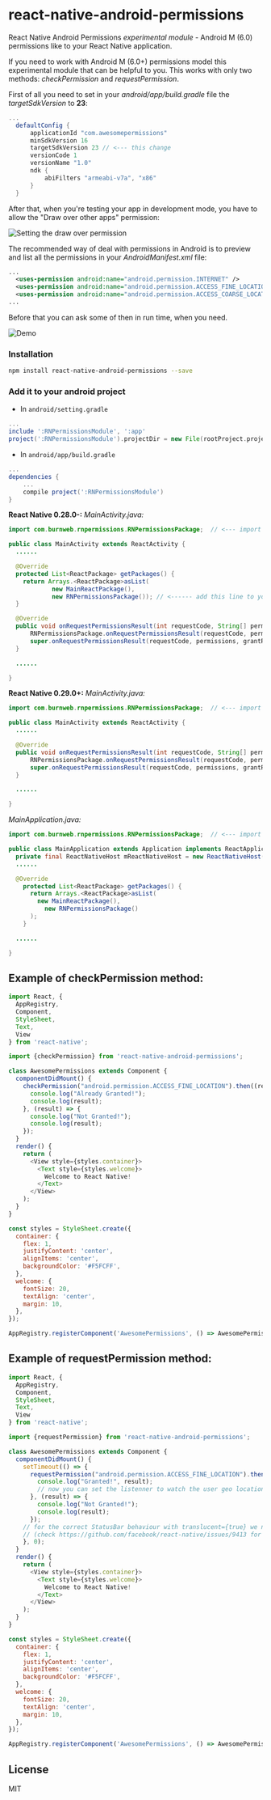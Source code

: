 # react-native-android-permissions
React Native Android Permissions *experimental module* - Android M (6.0) permissions like to your React Native application.

If you need to work with Android M (6.0+) permissions model this experimental module that can be helpful to you. This works with only two methods: *checkPermission* and *requestPermission*.

First of all you need to set in your *android/app/build.gradle* file the *targetSdkVersion* to **23**:

```gradle
...
  defaultConfig {
      applicationId "com.awesomepermissions"
      minSdkVersion 16
      targetSdkVersion 23 // <--- this change
      versionCode 1
      versionName "1.0"
      ndk {
          abiFilters "armeabi-v7a", "x86"
      }
  }
```

After that, when you're testing your app in development mode, you have to allow the "Draw over other apps" permission:

![Setting the draw over permission](http://i.imgur.com/rdUzj0w.gif)

The recommended way of deal with permissions in Android is to preview and list all the permissions in your *AndroidManifest.xml* file:

```xml
...
  <uses-permission android:name="android.permission.INTERNET" />
  <uses-permission android:name="android.permission.ACCESS_FINE_LOCATION" />
  <uses-permission android:name="android.permission.ACCESS_COARSE_LOCATION" />
...
```

Before that you can ask some of then in run time, when you need.

![Demo](http://i.imgur.com/bdMGD3d.gif)

### Installation

```bash
npm install react-native-android-permissions --save
```

### Add it to your android project

* In `android/setting.gradle`

```gradle
...
include ':RNPermissionsModule', ':app'
project(':RNPermissionsModule').projectDir = new File(rootProject.projectDir, '../node_modules/react-native-android-permissions/android')
```

* In `android/app/build.gradle`

```gradle
...
dependencies {
    ...
    compile project(':RNPermissionsModule')
}
```


**React Native 0.28.0-:**
*MainActivity.java:*

```java
import com.burnweb.rnpermissions.RNPermissionsPackage;  // <--- import

public class MainActivity extends ReactActivity {
  ......

  @Override
  protected List<ReactPackage> getPackages() {
    return Arrays.<ReactPackage>asList(
            new MainReactPackage(),
            new RNPermissionsPackage()); // <------ add this line to your MainActivity class
  }

  @Override
  public void onRequestPermissionsResult(int requestCode, String[] permissions, int[] grantResults) {
      RNPermissionsPackage.onRequestPermissionsResult(requestCode, permissions, grantResults); // very important event callback
      super.onRequestPermissionsResult(requestCode, permissions, grantResults);
  }

  ......

}
```

**React Native 0.29.0+:**
*MainActivity.java:*

```java
import com.burnweb.rnpermissions.RNPermissionsPackage;  // <--- import

public class MainActivity extends ReactActivity {
  ......

  @Override
  public void onRequestPermissionsResult(int requestCode, String[] permissions, int[] grantResults) {
      RNPermissionsPackage.onRequestPermissionsResult(requestCode, permissions, grantResults); // very important event callback
      super.onRequestPermissionsResult(requestCode, permissions, grantResults);
  }

  ......

}
```

*MainApplication.java:*

```java
import com.burnweb.rnpermissions.RNPermissionsPackage;  // <--- import

public class MainApplication extends Application implements ReactApplication {
  private final ReactNativeHost mReactNativeHost = new ReactNativeHost(this) {
  ......

  @Override
    protected List<ReactPackage> getPackages() {
      return Arrays.<ReactPackage>asList(
        new MainReactPackage(),
          new RNPermissionsPackage()
      );
    }

  ......

}
```

## Example of checkPermission method:

```javascript
import React, {
  AppRegistry,
  Component,
  StyleSheet,
  Text,
  View
} from 'react-native';

import {checkPermission} from 'react-native-android-permissions';

class AwesomePermissions extends Component {
  componentDidMount() {
    checkPermission("android.permission.ACCESS_FINE_LOCATION").then((result) => {
      console.log("Already Granted!");
      console.log(result);
    }, (result) => {
      console.log("Not Granted!");
      console.log(result);
    });
  }
  render() {
    return (
      <View style={styles.container}>
        <Text style={styles.welcome}>
          Welcome to React Native!
        </Text>
      </View>
    );
  }
}

const styles = StyleSheet.create({
  container: {
    flex: 1,
    justifyContent: 'center',
    alignItems: 'center',
    backgroundColor: '#F5FCFF',
  },
  welcome: {
    fontSize: 20,
    textAlign: 'center',
    margin: 10,
  },
});

AppRegistry.registerComponent('AwesomePermissions', () => AwesomePermissions);
```

## Example of requestPermission method:

```javascript
import React, {
  AppRegistry,
  Component,
  StyleSheet,
  Text,
  View
} from 'react-native';

import {requestPermission} from 'react-native-android-permissions';

class AwesomePermissions extends Component {
  componentDidMount() {
    setTimeout(() => {
      requestPermission("android.permission.ACCESS_FINE_LOCATION").then((result) => {
        console.log("Granted!", result);
        // now you can set the listenner to watch the user geo location
      }, (result) => {
        console.log("Not Granted!");
        console.log(result);
      });
    // for the correct StatusBar behaviour with translucent={true} we need to wait a bit and ask for permission after the first render cycle
    // (check https://github.com/facebook/react-native/issues/9413 for more info)
    }, 0);
  }
  render() {
    return (
      <View style={styles.container}>
        <Text style={styles.welcome}>
          Welcome to React Native!
        </Text>
      </View>
    );
  }
}

const styles = StyleSheet.create({
  container: {
    flex: 1,
    justifyContent: 'center',
    alignItems: 'center',
    backgroundColor: '#F5FCFF',
  },
  welcome: {
    fontSize: 20,
    textAlign: 'center',
    margin: 10,
  },
});

AppRegistry.registerComponent('AwesomePermissions', () => AwesomePermissions);
```

## License
MIT
